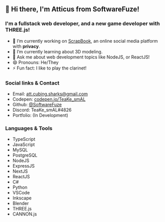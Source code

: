 ## 👋 Hi there, I'm Atticus from SoftwareFuze!

### I'm a fullstack web developer, and a new game developer with THREE.js!
- 🔭  I’m currently working on [ScrapBook](https://github.com/Softwarefuze/ScrapBook), an online social media platform with **privacy**.
- 🌱  I’m currently learning about 3D modeling.
- 💬  Ask me about web development topics like NodeJS, or ReactJS!
- 😄  Pronouns: He/They
- ⚡  Fun fact: I like to play the clarinet!

### Social links & Contact
- Email: [att.cubing.sharks@gmail.com](mailto:att.cubing.sharks@gmail.com)
- Codepen: [codepen.io/TeaKe_smAL](https://codepen.io/TeaKe_smAL)
- Github: [@SoftwareFuze](https://github.com/SoftwareFuze)
- Discord: TeaKe_smAL#4826
- Portfolio: (In Development)

### Languages & Tools
- TypeScript
- JavaScript
- MySQL
- PostgreSQL
- NodeJS
- ExpressJS
- NextJS
- ReactJS
- C#
- Python
- VSCode
- Inkscape
- Blender
- THREE.js
- CANNON.js

